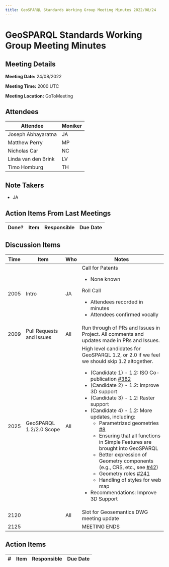 ```yaml
---
title: GeoSPARQL Standards Working Group Meeting Minutes 2022/08/24
---
```

# GeoSPARQL Standards Working Group Meeting Minutes
## Meeting Details
**Meeting Date:** 24/08/2022

**Meeting Time:** 2000 UTC

**Meeting Location:** GoToMeeting  

## Attendees
| Attendee | Moniker |
| ---- | ---- |
| Joseph Abhayaratna | JA |
| Matthew Perry | MP |
| Nicholas Car | NC |
| Linda van den Brink | LV |
| Timo Homburg | TH |

## Note Takers
- JA

## Action Items From Last Meetings
| Done? | Item | Responsible | Due Date |
| ---- | ---- | ---- | --- |


## Discussion Items
| Time | Item | Who | Notes |
| ---- | ---- | ---- | ---- |
| 2005 | Intro | JA | Call for Patents<ul><li>None known</li></ul>Roll Call<ul><li>Attendees recorded in minutes</li><li>Attendees confirmed vocally</li></ul> |
| 2009 | Pull Requests and Issues | All | Run through of PRs and Issues in Project. All comments and updates made in PRs and Issues. |
| 2025 | GeoSPARQL 1.2/2.0 Scope | All | High level candidates for GeoSPARQL 1.2, or 2.0 if we feel we should skip 1.2 altogether. <ul><li>(Candidate 1) - 1.2: ISO Co-publication [#382](https://github.com/opengeospatial/ogc-geosparql/issues/382)</li><li>(Candidate 2) - 1.2: Improve 3D support</li><li>(Candidate 3) - 1.2: Raster support</li><li>(Candidate 4) - 1.2: More updates, including:<ul><li>Parametrized geometries [#8](https://github.com/opengeospatial/ogc-geosparql/issues/8)</li><li>Ensuring that all functions in Simple Features are brought into GeoSPARQL</li><li>Better expression of Geometry components (e.g., CRS, etc., see [#42](https://github.com/opengeospatial/ogc-geosparql/issues/42))</li><li>Geometry roles [#241](https://github.com/opengeospatial/ogc-geosparql/issues/241)</li><li>Handling of styles for web map</li></ul></li><li>Recommendations: Improve 3D Support</li></ul> |
| 2120 | | All | Slot for Geosemantics DWG meeting update |
| 2125 | | | MEETING ENDS |

## Action Items
| \# | Item | Responsible | Due Date |
| ---- | ---- | ---- | ---- |
